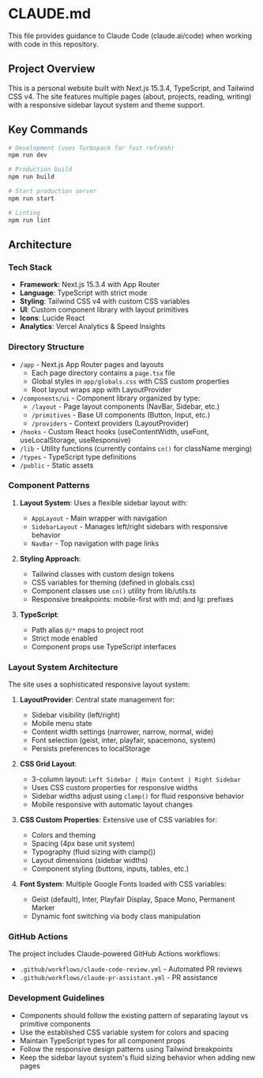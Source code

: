 # CLAUDE.md

This file provides guidance to Claude Code (claude.ai/code) when working with code in this repository.

## Project Overview

This is a personal website built with Next.js 15.3.4, TypeScript, and Tailwind CSS v4. The site features multiple pages (about, projects, reading, writing) with a responsive sidebar layout system and theme support.

## Key Commands

```bash
# Development (uses Turbopack for fast refresh)
npm run dev

# Production build
npm run build

# Start production server
npm run start

# Linting
npm run lint
```

## Architecture

### Tech Stack
- **Framework**: Next.js 15.3.4 with App Router
- **Language**: TypeScript with strict mode
- **Styling**: Tailwind CSS v4 with custom CSS variables
- **UI**: Custom component library with layout primitives
- **Icons**: Lucide React
- **Analytics**: Vercel Analytics & Speed Insights

### Directory Structure
- `/app` - Next.js App Router pages and layouts
  - Each page directory contains a `page.tsx` file
  - Global styles in `app/globals.css` with CSS custom properties
  - Root layout wraps app with LayoutProvider
- `/components/ui` - Component library organized by type:
  - `/layout` - Page layout components (NavBar, Sidebar, etc.)
  - `/primitives` - Base UI components (Button, Input, etc.)
  - `/providers` - Context providers (LayoutProvider)
- `/hooks` - Custom React hooks (useContentWidth, useFont, useLocalStorage, useResponsive)
- `/lib` - Utility functions (currently contains `cn()` for className merging)
- `/types` - TypeScript type definitions
- `/public` - Static assets

### Component Patterns

1. **Layout System**: Uses a flexible sidebar layout with:
   - `AppLayout` - Main wrapper with navigation
   - `SidebarLayout` - Manages left/right sidebars with responsive behavior
   - `NavBar` - Top navigation with page links

2. **Styling Approach**:
   - Tailwind classes with custom design tokens
   - CSS variables for theming (defined in globals.css)
   - Component classes use `cn()` utility from lib/utils.ts
   - Responsive breakpoints: mobile-first with md: and lg: prefixes

3. **TypeScript**: 
   - Path alias `@/*` maps to project root
   - Strict mode enabled
   - Component props use TypeScript interfaces

### Layout System Architecture

The site uses a sophisticated responsive layout system:

1. **LayoutProvider**: Central state management for:
   - Sidebar visibility (left/right)
   - Mobile menu state
   - Content width settings (narrower, narrow, normal, wide)
   - Font selection (geist, inter, playfair, spacemono, system)
   - Persists preferences to localStorage

2. **CSS Grid Layout**: 
   - 3-column layout: `Left Sidebar | Main Content | Right Sidebar`
   - Uses CSS custom properties for responsive widths
   - Sidebar widths adjust using `clamp()` for fluid responsive behavior
   - Mobile responsive with automatic layout changes

3. **CSS Custom Properties**: Extensive use of CSS variables for:
   - Colors and theming
   - Spacing (4px base unit system)
   - Typography (fluid sizing with clamp())
   - Layout dimensions (sidebar widths)
   - Component styling (buttons, inputs, tables, etc.)

4. **Font System**: Multiple Google Fonts loaded with CSS variables:
   - Geist (default), Inter, Playfair Display, Space Mono, Permanent Marker
   - Dynamic font switching via body class manipulation

### GitHub Actions

The project includes Claude-powered GitHub Actions workflows:
- `.github/workflows/claude-code-review.yml` - Automated PR reviews
- `.github/workflows/claude-pr-assistant.yml` - PR assistance

### Development Guidelines

- Components should follow the existing pattern of separating layout vs primitive components
- Use the established CSS variable system for colors and spacing
- Maintain TypeScript types for all component props
- Follow the responsive design patterns using Tailwind breakpoints
- Keep the sidebar layout system's fluid sizing behavior when adding new pages